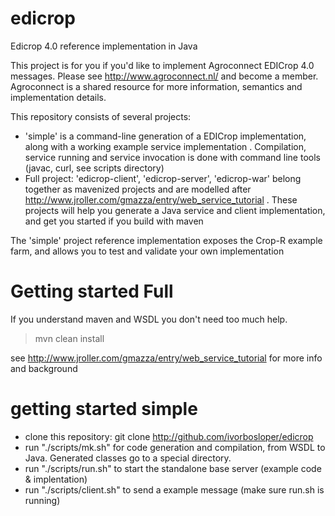 edicrop
=======

Edicrop 4.0 reference implementation in Java

This project is for you if you'd like to implement Agroconnect EDICrop 4.0 messages. Please see http://www.agroconnect.nl/ and become a member. Agroconnect is a shared resource for more information, semantics and implementation details.

This repository consists of several projects: 
- 'simple' is a command-line generation of a EDICrop implementation, along with a working example service implementation . Compilation, service running and service invocation is done with command line tools (javac, curl, see scripts directory)
- Full project: 'edicrop-client', 'edicrop-server', 'edicrop-war' belong together as mavenized projects and are modelled after http://www.jroller.com/gmazza/entry/web_service_tutorial . These projects will help you generate a Java service and client implementation, and get you started if you build with maven

The 'simple' project reference implementation exposes the Crop-R example farm, and allows you to test and validate your own implementation

Getting started Full
====================

If you understand maven and WSDL you don't need too much help.

> mvn clean install

see http://www.jroller.com/gmazza/entry/web_service_tutorial for more info and background

getting started simple
======================

- clone this repository: git clone http://github.com/ivorbosloper/edicrop
- run "./scripts/mk.sh" for code generation and compilation, from WSDL to Java. Generated classes go to a special directory.
- run "./scripts/run.sh" to start the standalone base server (example code & implentation)
- run "./scripts/client.sh" to send a example message (make sure run.sh is running)




